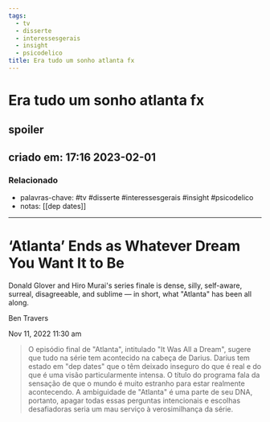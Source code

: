 ```yaml
---
tags:
  - tv
  - disserte
  - interessesgerais
  - insight
  - psicodelico
title: Era tudo um sonho atlanta fx  
---
```


# Era tudo um sonho atlanta fx  

## spoiler

## criado em: 17:16 2023-02-01

### Relacionado

- palavras-chave: #tv #disserte #interessesgerais #insight #psicodelico 
- notas: [[dep dates]]
---

# ‘Atlanta’ Ends as Whatever Dream You Want It to Be

Donald Glover and Hiro Murai's series finale is dense, silly, self-aware, surreal, disagreeable, and sublime — in short, what "Atlanta" has been all along.

Ben Travers

Nov 11, 2022 11:30 am

> O episódio final de "Atlanta", intitulado "It Was All a Dream", sugere que tudo na série tem acontecido na cabeça de Darius. Darius tem estado em "dep dates" que o têm deixado inseguro do que é real e do que é uma visão particularmente intensa. O título do programa fala da sensação de que o mundo é muito estranho para estar realmente acontecendo. A ambiguidade de "Atlanta" é uma parte de seu DNA, portanto, apagar todas essas perguntas intencionais e escolhas desafiadoras seria um mau serviço à verosimilhança da série.